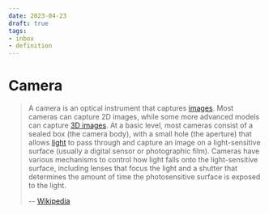 ```yaml
---
date: 2023-04-23
draft: true
tags:
- inbox
- definition
---
```


# Camera

> A camera is an optical instrument that captures [images](./my%20pictures.md). Most
> cameras can capture 2D images, while some more advanced models can capture
> [3D images](./vr%20photography%20%28virtual-reality%20photography%29.md). At a basic level,
> most cameras consist of a sealed box (the camera body), with a small hole (the
> aperture) that allows [light](./light.md) to pass through and capture an image on a
> light-sensitive surface (usually a digital sensor or photographic film).
> Cameras have various mechanisms to control how light falls onto the
> light-sensitive surface, including lenses that focus the light and a shutter
> that determines the amount of time the photosensitive surface is exposed to
> the light.
>
> -- [Wikipedia](https://en.wikipedia.org/wiki/Camera)